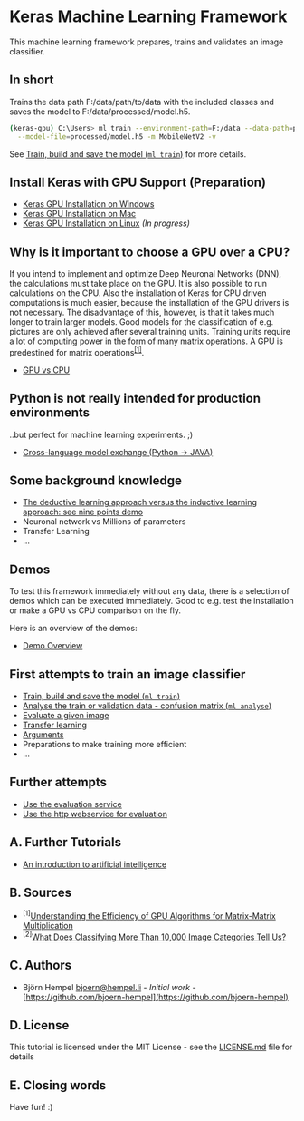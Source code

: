 # Keras Machine Learning Framework

This machine learning framework prepares, trains and validates an image classifier.

## In short

Trains the data path F:/data/path/to/data with the included classes and saves the model to F:/data/processed/model.h5.

```bash
(keras-gpu) C:\Users> ml train --environment-path=F:/data --data-path=path/to/data \
  --model-file=processed/model.h5 -m MobileNetV2 -v
```

See [Train, build and save the model (`ml train`)](/markdown/image-classification/train.md) for more details.

## Install Keras with GPU Support (Preparation)

* [Keras GPU Installation on Windows](/markdown/installation/keras-gpu-windows.md)
* [Keras GPU Installation on Mac](/markdown/installation/keras-gpu-mac.md)
* [Keras GPU Installation on Linux](/markdown/installation/keras-gpu-linux.md) _(In progress)_

## Why is it important to choose a GPU over a CPU?

If you intend to implement and optimize Deep Neuronal Networks (DNN), the calculations must take place on the GPU. It is also possible to run calculations on the CPU. Also the installation of Keras for CPU driven computations is much easier, because the installation of the GPU drivers is not necessary. The disadvantage of this, however, is that it takes much longer to train larger models. Good models for the classification of e.g. pictures are only achieved after several training units. Training units require a lot of computing power in the form of many matrix operations. A GPU is predestined for matrix operations<sup>[[1]](#gpumatrixmult)</sup>.

* [GPU vs CPU](markdown/hardware/gpu-vs-cpu.md)

## Python is not really intended for production environments

..but perfect for machine learning experiments. ;)

* [Cross-language model exchange (Python → JAVA)](/markdown/cross-language/python-java.md)

## Some background knowledge

* [The deductive learning approach versus the inductive learning approach: see nine points demo](/markdown/demos/nine_points.md)
* Neuronal network vs Millions of parameters
* Transfer Learning
* ...

## Demos

To test this framework immediately without any data, there is a selection of demos which can be executed immediately. Good to e.g. test the installation or make a GPU vs CPU comparison on the fly.

Here is an overview of the demos:

* [Demo Overview](/markdown/demos/overview.md)

## First attempts to train an image classifier

* [Train, build and save the model (`ml train`)](/markdown/image-classification/train.md)
* [Analyse the train or validation data - confusion matrix (`ml analyse`)](/markdown/image-classification/analyse.md)
* [Evaluate a given image](/markdown/image-classification/evaluate.md)
* [Transfer learning](/markdown/image-classification/transfer-learning.md)
* [Arguments](/markdown/image-classification/arguments.md)
* Preparations to make training more efficient
* ...

## Further attempts

* [Use the evaluation service](/markdown/image-classification/use-evaluation-service.md)
* [Use the http webservice for evaluation](/markdown/image-classification/use-http-webservice.md)

## A. Further Tutorials

* [An introduction to artificial intelligence](https://github.com/friends-of-ai/an-introduction-to-artificial-intelligence)

## B. Sources

* <sup><a name="gpumatrixmult">[1]</a></sup>[Understanding the Efficiency of GPU Algorithms for Matrix-Matrix Multiplication](https://graphics.stanford.edu/papers/gpumatrixmult/gpumatrixmult.pdf)
* <sup><a name="stillinprogress">[2]</a></sup>[What Does Classifying More Than 10,000 Image Categories Tell Us?](http://vision.stanford.edu/pdf/DengBergLiFei-Fei_ECCV2010.pdf)

## C. Authors

* Björn Hempel <bjoern@hempel.li> - _Initial work_ - [https://github.com/bjoern-hempel](https://github.com/bjoern-hempel)

## D. License

This tutorial is licensed under the MIT License - see the [LICENSE.md](/LICENSE.md) file for details

## E. Closing words

Have fun! :)
